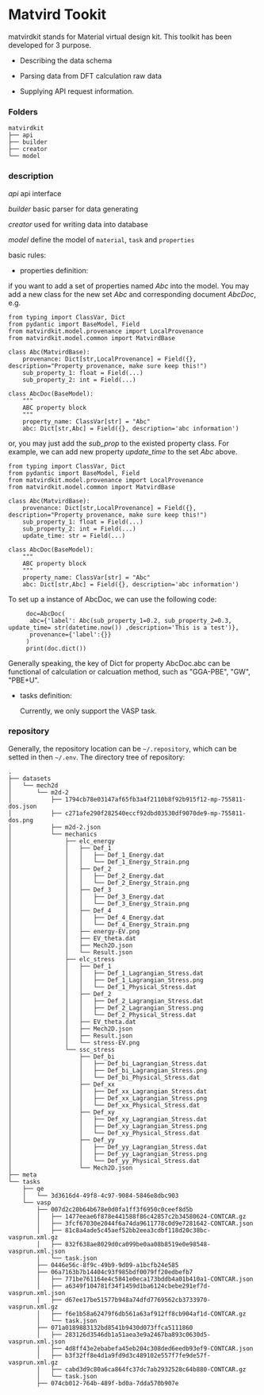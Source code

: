 #  Matvird Tookit

matvirdkit stands for Material virtual design kit. This toolkit has been developed for 3 purpose. 

* Describing the data schema

* Parsing data from DFT calculation raw data

* Supplying API request information.

### Folders
```
matvirdkit
├── api
├── builder
├── creator
└── model

```

### description

*api*     api interface 

*builder* basic parser for data generating

*creator* used for writing data into database

*model*   define the model of `material`,  `task` and `properties`
         

basic rules:

* properties definition: 
 
if you want to add a set of properties named  *Abc* into the model. You may add a new class
for the new set *Abc* and corresponding document *AbcDoc*, e.g.

```
from typing import ClassVar, Dict
from pydantic import BaseModel, Field
from matvirdkit.model.provenance import LocalProvenance
from matvirdkit.model.common import MatvirdBase

class Abc(MatvirdBase):
    provenance: Dict[str,LocalProvenance] = Field({}, description="Property provenance, make sure keep this!")
    sub_property_1: float = Field(...)
    sub_property_2: int = Field(...)

class AbcDoc(BaseModel):
    """
    ABC property block
    """
    property_name: ClassVar[str] = "Abc"
    abc: Dict[str,Abc] = Field({}, description='abc information')
```

or, you may just add the *sub_prop* to the existed property class. For example,
we can add new property *update_time* to the set *Abc* above. 

```
from typing import ClassVar, Dict
from pydantic import BaseModel, Field
from matvirdkit.model.provenance import LocalProvenance
from matvirdkit.model.common import MatvirdBase

class Abc(MatvirdBase):
    provenance: Dict[str,LocalProvenance] = Field({}, description="Property provenance, make sure keep this!")
    sub_property_1: float = Field(...)
    sub_property_2: int = Field(...)
    update_time: str = Field(...)

class AbcDoc(BaseModel):
    """
    ABC property block
    """
    property_name: ClassVar[str] = "Abc"
    abc: Dict[str,Abc] = Field({}, description='abc information')
```
To set up a instance of AbcDoc, we can use the following code:

```
     doc=AbcDoc(
      abc={'label': Abc(sub_property_1=0.2, sub_property_2=0.3, update_time= str(datetime.now()) ,description='This is a test')},
      provenance={'label':{}}
     )
     print(doc.dict())
```
Generally speaking, the key of Dict for property AbcDoc.abc can be functional of calculation or calcuation method,
such as "GGA-PBE", "GW", "PBE+U".

* tasks definition: 
 
  Currently, we only support the VASP task. 


### repository

Generally, the repository location can be  `~/.repository`, which can be setted in then `~/.env`.
The directory tree of repository:
```
.
├── datasets
│   └── mech2d
│       └── m2d-2
│           ├── 1794cb78e03147af65fb3a4f2110b8f92b915f12-mp-755811-dos.json
│           ├── c271afe290f282540eccf92dbd03530df9070de9-mp-755811-dos.png
│           ├── m2d-2.json
│           └── mechanics
│               ├── elc_energy
│               │   ├── Def_1
│               │   │   ├── Def_1_Energy.dat
│               │   │   └── Def_1_Energy_Strain.png
│               │   ├── Def_2
│               │   │   ├── Def_2_Energy.dat
│               │   │   └── Def_2_Energy_Strain.png
│               │   ├── Def_3
│               │   │   ├── Def_3_Energy.dat
│               │   │   └── Def_3_Energy_Strain.png
│               │   ├── Def_4
│               │   │   ├── Def_4_Energy.dat
│               │   │   └── Def_4_Energy_Strain.png
│               │   ├── energy-EV.png
│               │   ├── EV_theta.dat
│               │   ├── Mech2D.json
│               │   └── Result.json
│               ├── elc_stress
│               │   ├── Def_1
│               │   │   ├── Def_1_Lagrangian_Stress.dat
│               │   │   ├── Def_1_Lagrangian_Stress.png
│               │   │   └── Def_1_Physical_Stress.dat
│               │   ├── Def_2
│               │   │   ├── Def_2_Lagrangian_Stress.dat
│               │   │   ├── Def_2_Lagrangian_Stress.png
│               │   │   └── Def_2_Physical_Stress.dat
│               │   ├── EV_theta.dat
│               │   ├── Mech2D.json
│               │   ├── Result.json
│               │   └── stress-EV.png
│               └── ssc_stress
│                   ├── Def_bi
│                   │   ├── Def_bi_Lagrangian_Stress.dat
│                   │   ├── Def_bi_Lagrangian_Stress.png
│                   │   └── Def_bi_Physical_Stress.dat
│                   ├── Def_xx
│                   │   ├── Def_xx_Lagrangian_Stress.dat
│                   │   ├── Def_xx_Lagrangian_Stress.png
│                   │   └── Def_xx_Physical_Stress.dat
│                   ├── Def_xy
│                   │   ├── Def_xy_Lagrangian_Stress.dat
│                   │   ├── Def_xy_Lagrangian_Stress.png
│                   │   └── Def_xy_Physical_Stress.dat
│                   ├── Def_yy
│                   │   ├── Def_yy_Lagrangian_Stress.dat
│                   │   ├── Def_yy_Lagrangian_Stress.png
│                   │   └── Def_yy_Physical_Stress.dat
│                   └── Mech2D.json
├── meta
└── tasks
    ├── qe
    │   └── 3d3616d4-49f8-4c97-9084-5846e8dbc903
    └── vasp
        ├── 007d2c20b64b678e0d0fa1ff3f6950c0ceef8d5b
        │   ├── 1477eeae6f878e441588f86c42857c2b34580624-CONTCAR.gz
        │   ├── 3fcf67030e2044f6a74da9611778c0d9e7281642-CONTCAR.json
        │   ├── 81c8a4ade5c45aef52bb2eea3cdbf118d20c38bc-vasprun.xml.gz
        │   ├── 832f638ae8029d0ca099be0aa08b8519e0e98548-vasprun.xml.json
        │   └── task.json
        ├── 0446e56c-8f9c-49b9-9d09-a1bcfb24e585
        ├── 06a7163b7b14404c93f985bdf0079ff20edbefb7
        │   ├── 771be761164e4c5841e0eca173bddb4a01b410a1-CONTCAR.json
        │   ├── a6349f104781f34f1459d1ba6124cbebe291ef7d-vasprun.xml.json
        │   ├── d67ee17be51577b948a74dfd7769562cb3733970-vasprun.xml.gz
        │   ├── f6e1b58a62479f6db561a63af912ff8cb904af1d-CONTCAR.gz
        │   └── task.json
        ├── 071a0189883132bd8541b9430d073ffca5111860
        │   ├── 283126d3546db1a51aea3e9a2467ba893c0630d5-vasprun.xml.json
        │   ├── 4d8ff43e2ebabefa45eb204c308ded6eedb93ef9-CONTCAR.json
        │   ├── b3f32ff8e4d1a9fd9d3c489102e557f7fe9de57f-vasprun.xml.gz
        │   ├── cabd3d9c80a6ca864fc37dc7ab2932528c64b880-CONTCAR.gz
        │   └── task.json
        ├── 074cb012-764b-489f-bd0a-7dda570b907e
```


